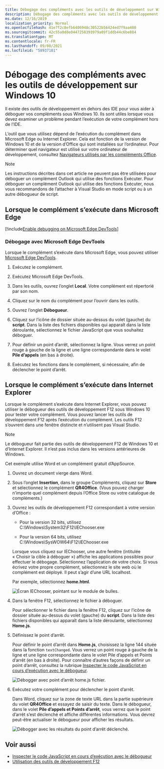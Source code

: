 ```yaml
---
title: Débogage des compléments avec les outils de développement sur Windows 10
description: Débogage des compléments avec les outils de développement Microsoft Edge sur Windows 10
ms.date: 12/16/2019
localization_priority: Normal
ms.openlocfilehash: 41e7f2c8efb6406948c30522b56424ed7f9aa400
ms.sourcegitcommit: 42c55a8d8e0447258393979a09f1ddb44c6be884
ms.translationtype: MT
ms.contentlocale: fr-FR
ms.lasthandoff: 09/08/2021
ms.locfileid: "58937101"
---
```

# <a name="debug-add-ins-using-developer-tools-on-windows-10"></a>Débogage des compléments avec les outils de développement sur Windows 10

Il existe des outils de développement en dehors des IDE pour vous aider à déboguer vos compléments sous Windows 10. Ils sont utiles lorsque vous devez examiner un problème pendant l’exécution de votre complément hors de l’IDE.

L’outil que vous utilisez dépend de l’exécution du complément dans Microsoft Edge ou Internet Explorer. Cela est fonction de la version de Windows 10 et de la version d’Office qui sont installées sur l’ordinateur. Pour déterminer quel navigateur est utilisé sur votre ordinateur de développement, consultez [Navigateurs utilisés par les compléments Office](../concepts/browsers-used-by-office-web-add-ins.md).

> [!NOTE]
> Les instructions décrites dans cet article ne peuvent pas être utilisées pour déboguer un complément Outlook qui utilise des fonctions Exécuter. Pour déboguer un complément Outlook qui utilise des fonctions Exécuter, nous vous recommandons de l’attacher à Visual Studio en mode script ou à un autre débogueur de script.

## <a name="when-the-add-in-is-running-in-microsoft-edge"></a>Lorsque le complément s’exécute dans Microsoft Edge

[!include[Enable debugging on Microsoft Edge DevTools](../includes/enable-debugging-on-edge-devtools.md)]

### <a name="debug-using-microsoft-edge-devtools"></a>Débogage avec Microsoft Edge DevTools

Lorsque le complément s’exécute dans Microsoft Edge, vous pouvez utiliser [Microsoft Edge DevTools](https://www.microsoft.com/p/microsoft-edge-devtools-preview/9mzbfrmz0mnj?activetab=pivot%3Aoverviewtab).

1. Exécutez le complément.

2. Exécutez Microsoft Edge DevTools.

3. Dans les outils, ouvrez l’onglet **Local**. Votre complément est répertorié par son nom.

4. Cliquez sur le nom du complément pour l’ouvrir dans les outils.

5. Ouvrez l’onglet **Débogueur**. 

6. Cliquez sur l’icône de dossier située au-dessus du volet (gauche) du **script**. Dans la liste des fichiers disponibles qui apparaît dans la liste déroulante, sélectionnez le fichier JavaScript que vous souhaitez déboguer.

7. Pour définir un point d’arrêt, sélectionnez la ligne. Vous verrez un point rouge à gauche de la ligne et une ligne correspondante dans le volet **Pile d’appels** (en bas à droite).

8. Exécutez les fonctions dans le complément, si nécessaire, afin de déclencher le point d’arrêt.

## <a name="when-the-add-in-is-running-in-internet-explorer"></a>Lorsque le complément s’exécute dans Internet Explorer

Lorsque le complément s’exécute dans Internet Explorer, vous pouvez utiliser le débogueur des outils de développement F12 sous Windows 10 pour tester votre complément. Vous pouvez lancer les outils de développement F12 après l’exécution du complément. Les outils F12 s’ouvrent dans une fenêtre distincte et n’utilisent pas Visual Studio.

> [!NOTE]
> Le débogueur fait partie des outils de développement F12 de Windows 10 et d’Internet Explorer. Il n’est pas inclus dans les versions antérieures de Windows. 

Cet exemple utilise Word et un complément gratuit d’AppSource.

1. Ouvrez un document vierge dans Word.  
    
2. Sous l’onglet **Insertion**, dans le groupe Compléments, cliquez sur **Store** et sélectionnez le complément **QR4Office**. (Vous pouvez charger n’importe quel complément depuis l’Office Store ou votre catalogue de compléments.)
    
3. Ouvrez les outils de développement F12 correspondant à votre version d’Office :
    
   - Pour la version 32 bits, utilisez C:\Windows\System32\F12\IEChooser.exe
    
   - Pour la version 64 bits, utilisez C:\Windows\SysWOW64\F12\IEChooser.exe
    
   Lorsque vous cliquez sur IEChooser, une autre fenêtre (intitulée « Choisir la cible à déboguer ») affiche les applications possibles pour effectuer le débogage. Sélectionnez l’application de votre choix. Si vous écrivez votre propre complément, sélectionnez le site web où le complément est déployé. Il peut s’agir d’une URL localhost. 
    
   Par exemple, sélectionnez **home.html**. 
    
   ![Écran IEChooser, pointant sur le module de bulles.](../images/choose-target-to-debug.png)

4. Dans la fenêtre F12, sélectionnez le fichier à déboguer.
    
   Pour sélectionner le fichier dans la fenêtre F12, cliquez sur l’icône de dossier située au-dessus du volet (gauche) du **script**. Dans la liste des fichiers disponibles qui apparaît dans la liste déroulante, sélectionnez **Home.js**.
    
5. Définissez le point d’arrêt.
    
   Pour définir le point d’arrêt dans **Home.js**, choisissez la ligne 144 située dans la fonction `textChanged`. Vous verrez un point rouge à gauche de la ligne et une ligne correspondante dans le volet Pile d’appels et Points d’arrêt (en bas à droite). Pour connaître d’autres façons de définir un point d’arrêt, consultez la rubrique [Inspecter le code JavaScript en cours d’exécution avec le débogueur](/previous-versions/windows/internet-explorer/ie-developer/samples/dn255007(v=vs.85)). 
    
   ![Débogger avec point d’arrêt home.js fichier.](../images/debugger-home-js-02.png)

6. Exécutez votre complément pour déclencher le point d’arrêt.
    
   Dans Word, cliquez sur la zone de texte URL dans la partie supérieure du volet **QR4Office** et essayez de saisir du texte. Dans le débogueur, dans le volet **Pile d’appels et Points d’arrêt**, vous verrez que le point d’arrêt s’est déclenché et affiche différentes informations. Vous devrez peut-être actualiser le débogueur pour afficher les résultats.
    
   ![Débogger avec les résultats du point d’arrêt déclenché.](../images/debugger-home-js-01.png)


## <a name="see-also"></a>Voir aussi

- [Inspecter le code JavaScript en cours d’exécution avec le débogueur](/previous-versions/windows/internet-explorer/ie-developer/samples/dn255007(v=vs.85))
- [Utilisation des outils de développement F12](/previous-versions/windows/internet-explorer/ie-developer/samples/bg182326(v=vs.85))
